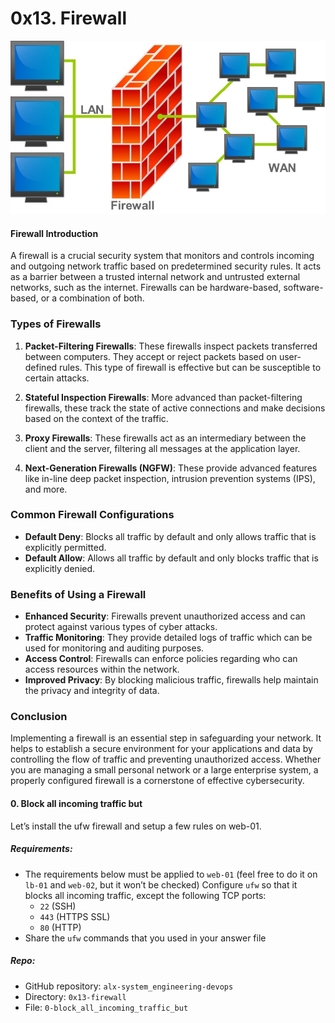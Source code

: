 # 0x13. Firewall
![Firewall](1.jpeg)


#### Firewall Introduction

A firewall is a crucial security system that monitors and controls incoming and outgoing network traffic based on predetermined security rules. It acts as a barrier between a trusted internal network and untrusted external networks, such as the internet. Firewalls can be hardware-based, software-based, or a combination of both.

### Types of Firewalls

1. **Packet-Filtering Firewalls**: These firewalls inspect packets transferred between computers. They accept or reject packets based on user-defined rules. This type of firewall is effective but can be susceptible to certain attacks.

2. **Stateful Inspection Firewalls**: More advanced than packet-filtering firewalls, these track the state of active connections and make decisions based on the context of the traffic.

3. **Proxy Firewalls**: These firewalls act as an intermediary between the client and the server, filtering all messages at the application layer.

4. **Next-Generation Firewalls (NGFW)**: These provide advanced features like in-line deep packet inspection, intrusion prevention systems (IPS), and more.

### Common Firewall Configurations

- **Default Deny**: Blocks all traffic by default and only allows traffic that is explicitly permitted.
- **Default Allow**: Allows all traffic by default and only blocks traffic that is explicitly denied.

### Benefits of Using a Firewall

- **Enhanced Security**: Firewalls prevent unauthorized access and can protect against various types of cyber attacks.
- **Traffic Monitoring**: They provide detailed logs of traffic which can be used for monitoring and auditing purposes.
- **Access Control**: Firewalls can enforce policies regarding who can access resources within the network.
- **Improved Privacy**: By blocking malicious traffic, firewalls help maintain the privacy and integrity of data.

### Conclusion

Implementing a firewall is an essential step in safeguarding your network. It helps to establish a secure environment for your applications and data by controlling the flow of traffic and preventing unauthorized access. Whether you are managing a small personal network or a large enterprise system, a properly configured firewall is a cornerstone of effective cybersecurity.

#### 0. Block all incoming traffic but

Let’s install the ufw firewall and setup a few rules on web-01.

##### Requirements:

- The requirements below must be applied to `web-01` (feel free to do it on `lb-01` and `web-02`, but it won’t be checked)
Configure `ufw` so that it blocks all incoming traffic, except the following TCP ports:
    - `22` (SSH)
    - `443` (HTTPS SSL)
    - `80` (HTTP)
- Share the `ufw` commands that you used in your answer file
##### Repo:

- GitHub repository: `alx-system_engineering-devops`
- Directory: `0x13-firewall`
- File: `0-block_all_incoming_traffic_but`
